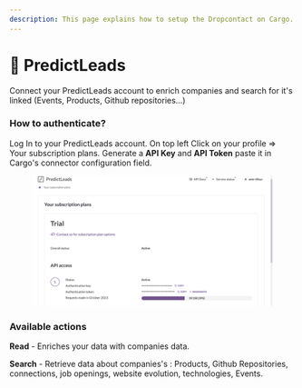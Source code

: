 ```yaml
---
description: This page explains how to setup the Dropcontact on Cargo.
---
```


# 🔭 PredictLeads

Connect your PredictLeads account to enrich companies and search for it's linked (Events, Products, Github repositories…)

### How to authenticate?

Log In to your PredictLeads account. On top left Click on your profile => Your subscription plans. Generate a **API Key** and **API Token** paste it in Cargo's connector configuration field.

<figure><img src="../../.gitbook/assets/predictleads.png" alt=""><figcaption></figcaption></figure>

### Available actions

**Read** - Enriches your data with companies data.

**Search** - Retrieve data about companies's : Products, Github Repositories, connections, job openings, website evolution, technologies, Events.


